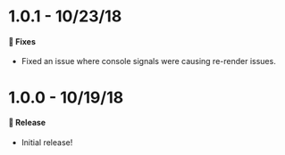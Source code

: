 # 1.0.1 - 10/23/18

#### 🐞 Fixes

- Fixed an issue where console signals were causing re-render issues.

# 1.0.0 - 10/19/18

#### 🎉 Release

- Initial release!
